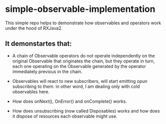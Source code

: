 # simple-observable-implementation

This simple repo helps to demonstrate how observables and operators work under the hood of RXJava2.

## It demonstartes that:

- A chain of Observable operators do not operate independently on the original Observable that originates the chain, but they operate in turn, each one operating on the Observable generated by the operator immediately previous in the chain.

- Observables will react to new subscribers, will start emitting opun subscribing to them. in other word, I am dealing only with cold observables here.

- How does onNext(), OnError() and onComplete() works.

- How does unsubscribing (now called Disposables) works and how does it dispose of resources each observable might use.
